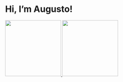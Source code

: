 # Hi, I’m Augusto!


<div>
<a href="https://github.com/monnclaro">
<img height="180em" src="https://github-readme-stats.vercel.app/api/top-langs/?username=monnclaro&layout=compact&langs_count=7&theme=vision-friendly-dark"/>
<img height="180em" src="https://github-readme-stats.vercel.app/api?username=monnclaro&show_icons=true&theme=vision-friendly-dark&include_all_commits=true&count_private=true"/>
</div>
